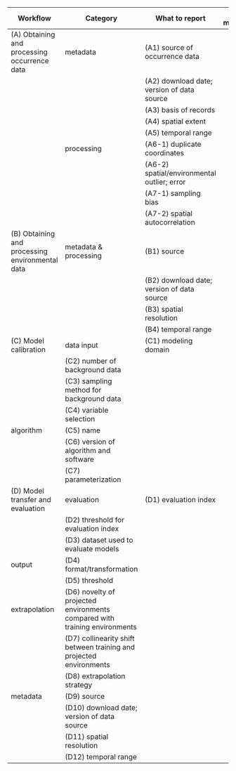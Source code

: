 Workflow | Category | What to report | Your method | Your rationale
| --- | --- | --- | --- | --- |
(A) Obtaining and processing occurrence data | metadata | (A1) source of occurrence data |  | 
|   |  | (A2) download date; version of data source |  | 
|   |  | (A3) basis of records |  | 
|   |  | (A4) spatial extent |  | 
|   |  | (A5) temporal range |  | 
|   | processing | (A6-1) duplicate coordinates |  | 
|   |  | (A6-2) spatial/environmental outlier; error |  | 
|   |  | (A7-1) sampling bias |  | 
|   |  | (A7-2) spatial autocorrelation |  | 
(B) Obtaining and processing environmental data | metadata & processing | (B1) source |  | 
|   |  | (B2) download date; version of data source |  | 
|   |  | (B3) spatial resolution |  | 
|   |  | (B4) temporal range |  | 
(C) Model calibration | data input | (C1) modeling domain |  | 
 |  | (C2) number of background data |  | 
 |  | (C3) sampling method for background data |  | 
 |  | (C4) variable selection |  | 
 | algorithm | (C5) name |  | 
 |  | (C6) version of algorithm and software |  | 
 |  | (C7) parameterization |  | 
(D) Model transfer and evaluation | evaluation | (D1) evaluation index |  | 
 |  | (D2) threshold for evaluation index |  | 
 |  | (D3) dataset used to evaluate models |  | 
 | output | (D4) format/transformation |  | 
 |  | (D5) threshold |  | 
 | extrapolation | (D6) novelty of projected environments compared with training environments |  | 
 |  | (D7) collinearity shift between training and projected environments |  | 
 |  | (D8) extrapolation strategy |  | 
 | metadata | (D9) source |  | 
 |  | (D10) download date; version of data source |  | 
 |  | (D11) spatial resolution |  | 
 |  | (D12) temporal range |  | 
